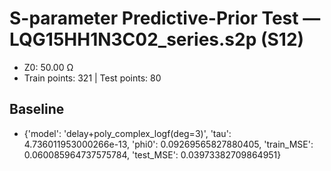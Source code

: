 # S-parameter Predictive-Prior Test — LQG15HH1N3C02_series.s2p (S12)
- Z0: 50.00 Ω
- Train points: 321  |  Test points: 80

## Baseline
- {'model': 'delay+poly_complex_logf(deg=3)', 'tau': 4.736011953000266e-13, 'phi0': 0.09269565827880405, 'train_MSE': 0.060085964737575784, 'test_MSE': 0.03973382709864951}